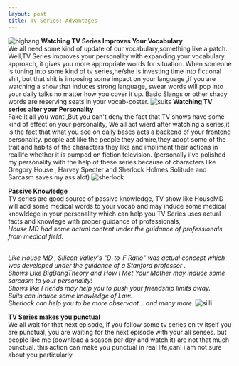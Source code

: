 ```yaml
---
layout: post
title: TV Series! Advantages
---
```


<img itemprop="image" src="https://dl.dropboxusercontent.com/s/gd3h535wlg7t7i4/the-big-bang-theory-stars-recent-side-acting-gigs-so-popular-so-busy-306866.jpg?dl=1" alt="bigbang" style="border-radius:10%">
<strong>Watching TV Series Improves Your Vocabulary</strong><br>
We all need some kind of update of our vocabulary,something like a patch.
Well,TV Series improves your personality with expanding your vocabulary approach,
it gives you more appropriate words for situation.
When someone is tuning into some kind of tv series,he/she is investing time into fictional shit,
but that shit is imposing some impact on your language ,if you are watching a show that induces strong language,
swear words will pop into your daily talks no matter how you cover it up.
Basic Slangs or other shady words are reserving seats in your vocab-coster.

<img itemprop="image" src="https://dl.dropboxusercontent.com/s/5npp3qggyoo74pp/maxresdefault.jpg?dl=1" alt="suits" style="border-radius:10%">
<strong>Watching TV series alter your Personality</strong><br>
Fake it all you want!,But you can't deny the fact that TV shows have some kind of effect on your personality,
We all act wierd after watching a series,it is the fact that what you see on daily bases acts a backend of your frontend personality.
people act like the people they admire,they adopt some of the trait and habits of the characters they like and impliment their actions in reallife whether it is pumped on fiction television.
(personally i've polished my personality with the help of these series because of characters like Gregory House , Harvey Specter and Sherlock Holmes Solitude and Sarcasm saves my ass alot)

<img itemprop="image" src="https://dl.dropboxusercontent.com/s/7kyz2stgthj44e7/sherlock-sherlock-holmes-season-1.jpg?dl=1" alt="sherlock" style="border-radius:10%">

<strong>Passive Knowledge</strong><br>
TV series are good source of passive knowledge,
TV show like HouseMD will add some medical words to your vocab and may induce some medical knowldege in your personality which can help you
TV Series uses actual facts and knowlege with proper guidance of professionals,<br>
<em>House MD had some actual content under the guidance of professionals from medical field.<br>
Like House MD , Silicon Valley's "D-to-F Ratio" was actual concept which was developed under the guidance of a Stanford professor .<br>
Shows Like BigBangTheory and How I Met Your Mother may induce some sarcasm to your personality!<br>
Shows like Friends may help you to push your friendship limits away.<br>
Suits can induce some knowledge of Law.<br>
Sherlock can help you to be more observant... and many more.
</em>


<img itemprop="image" src="https://dl.dropboxusercontent.com/s/qd8g6qp8ll97ike/silicon-valley.jpg?dl=1" alt="silli" style="border-radius:10%">

<strong>TV Series makes you punctual</strong><br>
We all wait for that next episode,
if you follow some tv series on tv itself you are punctual,
you are waiting for the next episode with your all senses. 
but people like me (download a season per day and watch it) are not that much punctual.
this action can make you punctual in real life,can! i am not sure about you perticularly.

